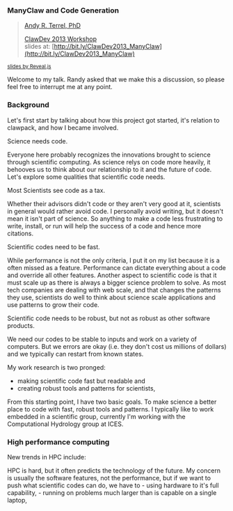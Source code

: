 ### ManyClaw and Code Generation

> [Andy R. Terrel, PhD](http://andy.terrel.us)  
>  
> [ClawDev 2013 Workshop](http://clawpack.github.io/clawdev2013/)  
> slides at: [http://bit.ly/ClawDev2013_ManyClaw](http://bit.ly/ClawDev2013_ManyClaw)  

<sub>[slides by Reveal.js](http://lab.hakim.se/reveal-js/)</sub>

<aside class="notes">
Welcome to my talk.  Randy asked that we make this a discussion, so please feel
free to interrupt me at any point.  
</aside>



### Background
<aside class="notes">
Let's first start by talking about how this project got started, it's relation
to clawpack, and how I became involved.
</aside>


Science needs code.

<aside class="notes">
Everyone here probably recognizes the innovations brought to science through
scientific computing.  As science relys on code more heavily, it behooves us to
think about our relationship to it and the future of code.  Let's explore some
qualities that scientific code needs.
</aside>


Most Scientists see code as a tax.

<aside class="notes">
Whether their advisors didn't code or they aren't very good at it, scientists
in general would rather avoid code.  I personally avoid writing, but it doesn't
mean it isn't part of science.  So anything to make a code less frustrating to
write, install, or run will help the success of a code and hence more
citations.
</aside>


Scientific codes need to be fast.

<aside class="notes">
While performance is not the only criteria, I put it on my list because
it is a often missed as a feature.  Performance can dictate everything about a
code and override all other features.  Another aspect to scientific code is
that it must scale up as there is always a bigger science problem to solve. As
most tech companies are dealing with web scale, and that changes the patterns
they use, scientists do well to think about science scale applications and use
patterns to grow their code.
</aside>


Scientific code needs to be robust, but not as robust as other software
products.

<aside class="notes">
We need our codes to be stable to inputs and work on a variety of computers.
But we errors are okay (i.e. they don't cost us millions of dollars) and we
typically can restart from known states.  
</aside>


My work research is two pronged:

- making scientific code fast but readable and
- creating robust tools and patterns for scientists,

<aside class="notes">
From this starting point, I have two basic goals.  To make science a better
place to code with fast, robust tools and patterns.  I typically like to work
embedded in a scientific group, currently I'm working with the Computational
Hydrology group at ICES.
</aside>



### High performance computing
New trends in HPC include:


<aside class="notes">
HPC is hard, but it often predicts the technology of the future.  My concern is
usually the software features, not the performance, but if we want to push what
scientific codes can do, we have to 
- using hardware to it's full capability,
- running on problems much larger than is capable on a single laptop,
</aside>

## 
